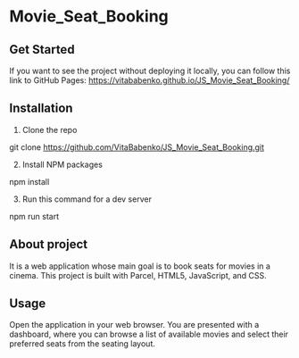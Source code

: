 # Movie_Seat_Booking

## Get Started

If you want to see the project without deploying it locally, you can follow this link to GitHub Pages:
https://vitababenko.github.io/JS_Movie_Seat_Booking/

## Installation

  1. Clone the repo

git clone https://github.com/VitaBabenko/JS_Movie_Seat_Booking.git

  2. Install NPM packages
     
npm install

  3. Run this command for a dev server
     
npm run start

## About project

It is a web application whose main goal is to book seats for movies in a cinema. This project is built with Parcel, HTML5, JavaScript, and CSS.

## Usage

Open the application in your web browser. You are presented with a dashboard, where you can browse a list of available movies and select their preferred seats from the seating layout.
